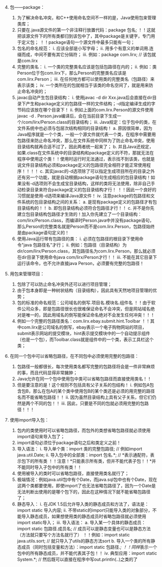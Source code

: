 



4. 包——package：
    1) 为了解决命名冲突，和C++使用命名空间不一样的是，Java使用包来管理类库；
    2) 只要在.java源文件的第一个非注释行放置代码：package 包名;
！！这就把该源文件下的所有类都归到该包中了，其中package是关键字，专门用于定义包；
！！package语句一个源文件中最多只能有一句；
    3) 包名的命名规范：
         i. 应该全部是小写字母；
         ii. 用多个有意义的单词用.连缀而成，中间不要有其它分隔符；
         iii. 例如：package com.lirx;    // 该包就是com.lirx
    4) 完整的类名：
         i. 一个类的完整类名应该是包括包路径在内的；
         ii. 例如：类Person位于包com.lirx下，那么Person的完整类名应该是com.lirx.Person；
         iii. 在任何地方都可以使用类的完整类名（包路径）来表示该类；
         iv. 一个类所在的包就相当于该类的命名空间了，就是用来防止命名冲突的；
    5) javac自动产生包目录结构：
         i. 使用javac -d dir Xxx.java后会直接在dir目录下产生和package定义的包路径一样的文件结构；-d指定编译生成的字节码应该放在哪个目录下！
         ii. 例如上面的com.lirx.Person的源文件使用javac -d . Person.java编译后，会在当前目录下生成一个/com/lirx/Person.class的目录结构；
         iii. Java规定：位于包中的类，在文件系统中也必须与包层次结构相同的目录结构！
              a. 原因很简单，因为Java程序就是一个个类，一般一个源文件就代表一个类，在程序中需要用包路径来防止命名冲突，那么在文件系统中同样为了防止命名冲突，使用目录结构就再合适不过了，因此两者统一起来了；
              b. 并且Java还规定，如果.class在文件系统中的目录结构和package定义的不符，那就无法在程序中使用这个类！！使用时运行时无法通过，表示找不到该类，也就是说文件目录结构必须和package定义的包路径完全相符才能正常使用程序！！！！
              c. 其实javac的-d选项除了可以指定生成项目所在的目录之外还有另一个功能，就是自动根据package语句生成相应的包目录结构！如果没有-d选项则不会生成宝目录结构，这样的类将无法使用，除非自己手动检录目录来符合package定义的包目录结构才行！
！！因此一个良好的习惯就是使用-d选项来编译Java源文件！
          iv. 注意package的包路径和文件系统的包目录结构之间的关系：
               a. 是现有package定义的包路径才有包目录结构的！！
               b. 即包目录结构必须符合包路径才行！！
               c. 并不是你先建立包目录结构包路径才生效的！加入你先建立了一个目录结构：com/lirx/Person.class，而编译时Person.java中并没有package语句，那么Person的完整类名就是Person而不是com.lirx.Person，包路径始终是由package语句定义的！
    6) 使用Java运行带有包路径的类：
         i. 必须在包路径的根目录下使用命令"java 包路径名"才行；
         ii. 例如：包路径（目录结构）为dir/com/lirx/Person.class，其包路径名为com.lirx.Person，那么就必须在dir目录下使用命令java com/lirx/Person才行！！
         iii. 不能在其它目录下运行该命令，也不允许直接java Person，必须要有完整的包路径！

5. 用包来管理项目：
    1) 包除了可以防止命名冲突外还可以进行项目管理；
    2) 由于包本身即是一种树状结构（目录结构），因此具有天然地项目管理的优势；
    3) 包的标准的命名规范：公司域名的倒写.项目名.模块名.组件名
！！由于软件公司众多，即是包路径很长也很难保证命名不会冲突，但是网站域名绝对是唯一的，因此用域名的倒写能保证命名绝对不会发生任何冲突！！！
    4) 例如一个完整的包路径类名：com.lirx.ebay.submit.hint.Toolbar
！！其中com.lirx是公司域名的倒写，ebay表示一个电子购物网站的项目，submit表示网站的提交模块，hint表示提交模块中的一个自动提示组件（也是一个包），而Toolbar.class就是组件中的一个类，表示工具栏这个类；

6. 在同一个包中可以省略包路径，在不同包中必须使用完整的包路径：
    1) 包路径一般都很长，每次使用类名都写完整的包路径将会是一件非常麻烦的事，而且代码显得非常臃肿；
    2) Java允许在同一个包中使用包中类可以省略包路径而直接使用类名！！
    3) 但是要注意的是！这个规则不包括具有父子关系的包结构！
         i. 例如包A包含包B，那么在包A的某个类中使用包B的某个类还是必须的用完整的路径名而不能省略包路径！！
         ii. 因为虽然目录结构上具有父子关系，但它们仍然是两个不同的包！！
         iii. 因此，只要是不同的包就必须用完整的包路径！！！

7. 使用import导入包：
    1) 包内的类使用时可以省略包路径，而包外的类想省略包路径就必须使用import语句来导入包了；
    2) import语句必须位于package语句之后和类定义之前！
    3) 导入语法：
         i. 导入单个类：import 类的完整包路径;   // 例如import java.util.Date;
         ii. 导入包中的全部类：import 包名.*;  // *表示通配符，表示包下的所有类
！！注意！*只能表示所有类，但并不能代表子包！！*并不能同时导入子包中的所有类！！
    4) 使用被导入的类时可以省略包路径，直接使用类名就行了；
    5) 极端情况：例如java.util包中有个Date，而java.sql包中也有个Date，现在这两个类都要使用，即使import了也无法省略包路径了，因为一个Date是无法判断出使用的是哪个包下的，因此在这种情况下就不能省略包路径了；
    6) 静态导入：
         i. 在JDK 1.5后允许导入类的静态成员和方法了，语法是：import static 导入内容;
         ii. 不带static的import只能导入类的对象部分，不能导入静态成员，如果想使用类的静态成员时省略包路径就必须使用import static导入；
         iii. 导入语法：
              a. 导入某一个具体的静态成员：import static 包路径.成员名;   // 成员可以是静态变量也可以是静态方法（方法就只要写个方法名就行了）
！！例如：import static java.utils.sort;  // 就只导入了utils的静态方法sort
              b. 导入一个类的所有静态成员（同时包括变量和方法）：import static 包路径.*;
！！同样*表示一个包中的所有静态成员，并不能代表其子包！！
          iv. 典型应用：import static System.*;   // 然后既可以直接在程序中写out.println(..)之类的了
